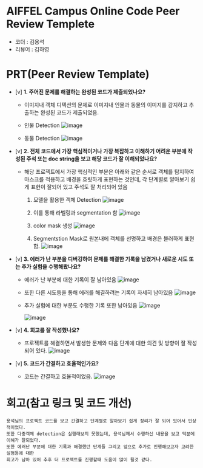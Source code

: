 # AIFFEL Campus Online Code Peer Review Templete
- 코더 : 김용석
- 리뷰어 : 김하영    


# PRT(Peer Review Template)
- [v]  **1. 주어진 문제를 해결하는 완성된 코드가 제출되었나요?**
    - 이미지내 객체 디텍션의 문제로 이미지내 인물과 동물의 이미지를 감지하고 추출하는 완성된 코드가 제출되었음.
  
    - 인물 Detection
      ![image](https://github.com/user-attachments/assets/92f6f90b-cb95-42cc-8a58-9f5177b3e5cd)
      
    - 동물 Detection
      ![image](https://github.com/user-attachments/assets/423915e3-2190-4d78-90db-04d61c8ca443)

    
- [v]  **2. 전체 코드에서 가장 핵심적이거나 가장 복잡하고 이해하기 어려운 부분에 작성된 
주석 또는 doc string을 보고 해당 코드가 잘 이해되었나요?**
    - 해당 프로젝트에서 가장 핵심적인 부분은 아래와 같은 순서로 객체를 탐지하여 마스크를 적용하고 배경을 흐릿하게 표현하는 것인데,
      각 단계별로 알아보기 쉽게 표현이 잘되어 있고 주석도 잘 처리되어 있음
      
      1. 모델을 활용한 객체 Detection
        ![image](https://github.com/user-attachments/assets/7b03f58e-dcbd-406d-9542-d38301fb711e)

      2. 이를 통해 라벨링과 segmentation 함
         ![image](https://github.com/user-attachments/assets/139be686-46fc-4230-a1bb-9df35507a218)

      3. color mask 생성
         ![image](https://github.com/user-attachments/assets/207645d6-4e28-45f1-979c-19721cb0be94)

      4. Segmentstion Mask로 원본내에 객체를 선명하고 배경은 블러하게 표현함.
         ![image](https://github.com/user-attachments/assets/d157d05f-986b-4201-b5ff-0afa5bd9fe87)

        
- [v]  **3. 에러가 난 부분을 디버깅하여 문제를 해결한 기록을 남겼거나
새로운 시도 또는 추가 실험을 수행해봤나요?**
    - 에러가 난 부분에 대한 기록이 잘 남아있음 
      ![image](https://github.com/user-attachments/assets/d8fcfc12-69ac-4539-a9cc-f13a17165893)


    - 또한 다른 시도등을 통해 에러를 해결하려는 기록이 자세히 남아있음
      ![image](https://github.com/user-attachments/assets/5f43ee77-ea83-4d91-a3aa-a31acb03d711)


    - 추가 실험에 대한 부분도 수행한 기록 또한 남아있음
      ![image](https://github.com/user-attachments/assets/8ee76dcd-9bb9-49cc-8e2c-1fa335714b0a)

    
      ![image](https://github.com/user-attachments/assets/99bd0fe3-3904-466c-bf48-9a09c25a87d7)
 

        
- [v]  **4. 회고를 잘 작성했나요?**
    - 프로젝트를 해결하면서 발생한 문제와 다음 단계에 대한 의견 및 방향이 잘 작성되어 있다.
      ![image](https://github.com/user-attachments/assets/c1f4ce3a-7591-4fd5-bd3d-60a809b80b86)

        
- [v]  **5. 코드가 간결하고 효율적인가요?**
    - 코드는 간결하고 효율적이었음.
      ![image](https://github.com/user-attachments/assets/6e0d933f-0041-4750-8830-bd4bf31dfa06)



# 회고(참고 링크 및 코드 개선)
```
용석님의 프로젝트 코드를 보고 간결하고 단계별로 알아보기 쉽게 정리가 잘 되어 있어서 인상적이었다.
또한 다중객체 detection은 실행래보지 못했는데, 용석님께서 수행하신 내용을 보고 덕분에 이해가 잘되었다.
또한 에러난 부분에 대한 기록과 해결했던 단계들 그리고 앞으로 추가로 진행해보고자 고려한 실험등에 대한
회고가 남아 있어 추후 더 프로젝트를 진행할때 도움이 많이 될것 같다.
```

